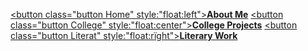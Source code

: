<!DOCTYPE HTML>
<style>
body {
  background-image: url('New.jpg');
  background-repeat: no-repeat;
  background-attachment: fixed;
  background-size: 100% 100%;
}
.button {
  background-color: #909497 ; 
  border: none;
  color: white;
  padding: 15px 32px;
  text-align: center;
  text-decoration: none;
  display: inline-block;
  font-size: 16px;
  margin: 44px 98px;
  cursor: pointer;
  width:250px;
}
</style>
<a href="About Me.html"><button class="button Home" style:"float:left"><b>About Me</b></button></a>
<a href="College Projects.html"><button class="button College" style:"float:center"><b>College Projects</b></button></a>
<a href="Literary Work.html"><button class="button Literat" style:"float:rïght"><b>Literary Work</b></button>

</body>
</html>